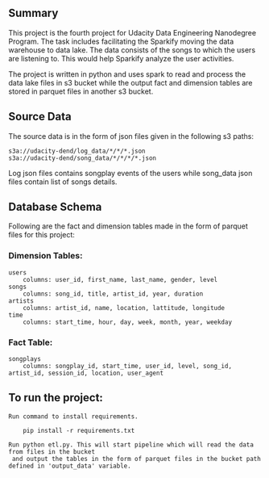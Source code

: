 ## Summary
This project is the fourth project for Udacity Data Engineering Nanodegree Program. The task includes facilitating the Sparkify moving the data warehouse to data lake.
The data consists of the songs to which the users are listening to. This would help Sparkify analyze the user activities.

The project is written in python and uses spark to read and process the data lake files in s3 bucket while the output fact and dimension tables are stored in parquet files in another s3 bucket.

## Source Data 
The source data is in the form of json files given in the following s3 paths:

    s3a://udacity-dend/log_data/*/*/*.json
    s3a://udacity-dend/song_data/*/*/*/*.json
    

Log json files contains songplay events of the users while song_data json files contain list of songs details.
## Database Schema

Following are the fact and dimension tables made in the form of parquet files for this project:
### Dimension Tables:

    users
        columns: user_id, first_name, last_name, gender, level
    songs
        columns: song_id, title, artist_id, year, duration
    artists
        columns: artist_id, name, location, lattitude, longitude
    time
        columns: start_time, hour, day, week, month, year, weekday

### Fact Table:

    songplays
        columns: songplay_id, start_time, user_id, level, song_id, artist_id, session_id, location, user_agent

## To run the project:

    Run command to install requirements.

        pip install -r requirements.txt

    Run python etl.py. This will start pipeline which will read the data from files in the bucket
     and output the tables in the form of parquet files in the bucket path defined in 'output_data' variable.
